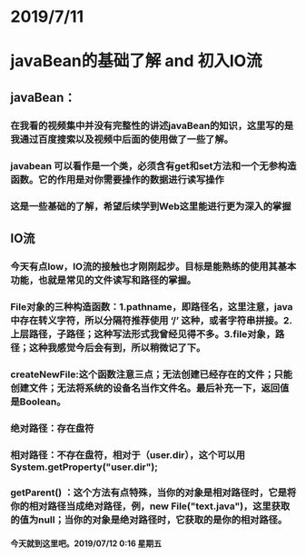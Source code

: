 # 2019/7/11

# javaBean的基础了解 and 初入IO流

## javaBean：

### 在我看的视频集中并没有完整性的讲述javaBean的知识，这里写的是我通过百度搜索以及视频中后面的使用做了一些了解。

### javabean 可以看作是一个类，必须含有get和set方法和一个无参构造函数。它的作用是对你需要操作的数据进行读写操作

### 这是一些基础的了解，希望后续学到Web这里能进行更为深入的掌握

## IO流

### 今天有点low，IO流的接触也才刚刚起步。目标是能熟练的使用其基本功能，也就是常见的文件读写和路径的掌握。

### File对象的三种构造函数：1.pathname，即路径名，这里注意，java中存在转义字符，所以分隔符推荐使用 ‘/’ 这种，或者字符串拼接。2.上层路径，子路径；这种写法形式我曾经见得不多。3.file对象，路径；这种我感觉今后会有到，所以稍微记了下。

### createNewFile:这个函数注意三点；无法创建已经存在的文件；只能创建文件；无法将系统的设备名当作文件名。最后补充一下，返回值是Boolean。

### 绝对路径：存在盘符

### 相对路径：不存在盘符，相对于（user.dir），这个可以用 System.getProperty("user.dir");

### getParent() ：这个方法有点特殊，当你的对象是相对路径时，它是将你的相对路径当成绝对路径，例，new File("text.java")，这里获取的值为null；当你的对象是绝对路径时，它获取的是你的相对路径。

#### 今天就到这里吧。2019/07/12 0:16 星期五 